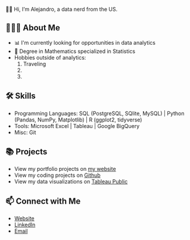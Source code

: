 👋🏼 Hi, I’m Alejandro, a data nerd from the US.

<h2 class="heading-element" dir="auto">🙋🏽‍♂️ About Me</h2>

- 📊 I'm currently looking for opportunities in data analytics
- 📐 Degree in Mathematics specialized in Statistics
- Hobbies outside of analytics:
  <ol>
    <li>Traveling</li>
    <li></li>
    <li></li>
  </ol>

<h2 class="heading-element" dir="auto">🛠 Skills</h2>

- Programming Languages: SQL (PostgreSQL, SQlite, MySQL) | Python (Pandas, NumPy, Matplotlib) | R (ggplot2, tidyverse)
- Tools: Microsoft Excel | Tableau | Google BigQuery
- Misc: Git

<h2 class="heading-element" dir="auto">📚 Projects</h2>

- View my portfolio projects on <a href="alejandrodelacruz.carrd.co" rel= "nofollow">my website</a>
- View my coding projects on <a href="https://github.com/AlejandroDeLaCruz?tab=repositories" rel= "nofollow">Github</a>
- View my data visualizations on <a href="https://public.tableau.com/app/profile/alejandro.de.la.cruz5286/vizzes" rel="nofollow">Tableau Public</a>

<h2 class="heading-element" dir="auto">📫 Connect with Me</h2>

<ul dir="auto">
<li><a href="https://alejandrodelacruz.carrd.co/" rel="nofollow">Website</a></li>
<li><a href="https://www.linkedin.com/in/alejandrodelacruz0/" rel="nofollow">LinkedIn</a></li>
<li><a href="mailto:delacruzalejandro572@gmail.com">Email</a></li>
</ul>

